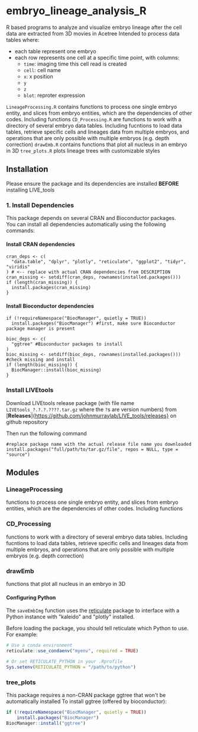<div class="container-fluid main-container">

<div id="header">

</div>

<div id="embryo_lineage_analysis_r" class="section level1">

# embryo_lineage_analysis_R

R based programs to analyze and visualize embryo lineage after the cell
data are extracted from 3D movies in Acetree Intended to process data
tables where:

- each table represent one embryo
- each row represents one cell at a specific time point, with columns:
  - `time`: imaging time this cell read is created
  - `cell`: cell name
  - `x`: x position
  - `y`
  - `z`
  - `blot`: reproter expression

`LineageProcessing.R` contains functions to process one single embryo
entity, and slices from embryo entities, which are the dependencies of
other codes. Including functions `CD_Processing.R` are functions to work
with a directory of several embryo data tables. Including fucntions to
load data tables, retrieve specific cells and lineages data from
multiple embryos, and operations that are only possible with multiple
embryos (e.g. depth correction) `drawEmb.R` contains functions that plot
all nucleus in an embryo in 3D `tree_plots.R` plots lineage trees 
with customizable styles

## Installation
Please ensure the package and its dependencies are installed **BEFORE** installing LIVE_tools

### 1. Install Dependencies

This package depends on several CRAN and Bioconductor packages.  
You can install all dependencies automatically using the following commands:

#### Install CRAN dependencies
```{r}
cran_deps <- c(
  "data.table", "dplyr", "plotly", "reticulate", "ggplot2", "tidyr", "viridis" 
) # <-- replace with actual CRAN dependencies from DESCRIPTION
cran_missing <- setdiff(cran_deps, rownames(installed.packages()))
if (length(cran_missing)) {
  install.packages(cran_missing)
}
```
#### Install Bioconductor dependencies
```{r}
if (!requireNamespace("BiocManager", quietly = TRUE))
  install.packages("BiocManager") #first, make sure Bioconductor package manager is present

bioc_deps <- c(
  "ggtree" #Bioconductor packages to install
)
bioc_missing <- setdiff(bioc_deps, rownames(installed.packages())) #check missing and install
if (length(bioc_missing)) {
  BiocManager::install(bioc_missing)
}
```
### Install LIVEtools
Download LIVEtools release package (with file name `LIVEtools_?.?.?.????.tar.gz` where the `?`s are version numbers) from [**Releases**]{https://github.com/johnmurraylab/LIVE_tools/releases} on github repository

Then run the following command
```{r}
#replace package name with the actual release file name you downloaded
install.packages("full/path/to/tar.gz/file", repos = NULL, type = "source")
```

## Modules
### LineageProcessing
functions to process one single embryo entity, and slices from embryo entities, which are the dependencies of other codes. Including functions

### CD_Processing
functions to work with a directory of several embryo data tables. Including fucntions to load data tables, retrieve specific cells and lineages data from multiple embryos, and operations that are only possible with multiple embryos (e.g. depth correction)

### drawEmb
functions that plot all nucleus in an embryo in 3D

#### Configuring Python
The `saveEmbImg` function uses the [reticulate](https://rstudio.github.io/reticulate/) package
to interface with a Python instance with "kaleido" and "plotly" installed. 

Before loading the package, you should tell reticulate which Python to use. 
For example:

```r
# Use a conda environment
reticulate::use_condaenv("myenv", required = TRUE)

# Or set RETICULATE_PYTHON in your .Rprofile
Sys.setenv(RETICULATE_PYTHON = "/path/to/python")
```

### tree_plots
This package requires a non-CRAN package ggtree that won't be automatically installed
To install ggtree (offered by bioconductor):
```r
if (!requireNamespace("BiocManager", quietly = TRUE))
    install.packages("BiocManager")
BiocManager::install("ggtree")

```
